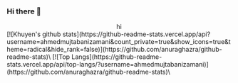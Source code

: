 ### Hi there 👋

<!--
**ahmedmujtabanizamani/ahmedmujtabanizamani** is a ✨ _special_ ✨ repository because its `README.md` (this file) appears on your GitHub profile.

Here are some ideas to get you started:

- 🔭 I’m currently working on ...
- 🌱 I’m currently learning ...
- 👯 I’m looking to collaborate on ...
- 🤔 I’m looking for help with ...
- 💬 Ask me about ...
- 📫 How to reach me: ...
- 😄 Pronouns: ...
- ⚡ Fun fact: ...
-->
<center>hi</center>
[![Khuyen's github stats](https://github-readme-stats.vercel.app/api?username=ahmedmujtabanizamani&count_private=true&show_icons=true&theme=radical&hide_rank=false)](https://github.com/anuraghazra/github-readme-stats)\
[![Top Langs](https://github-readme-stats.vercel.app/api/top-langs/?username=ahmedmujtabanizamani)](https://github.com/anuraghazra/github-readme-stats)\


